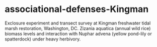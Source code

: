 # associational-defenses-Kingman
Exclosure experiment and transect survey at Kingman freshwater tidal marsh restoration, Washington, DC. Zizania aquatica (annual wild rice) biomass levels and interaction with Nuphar advena (yellow pond-lily or spatterdock) under heavy herbivory.
